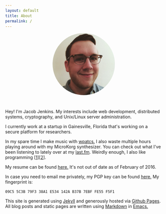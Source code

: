 ```yaml
---
layout: default
title: About
permalink: /
---
```

<div style="text-align:center">
  <img src="img/me.png" width="200" align="center" style="margin-bottom:30px; border-radius:200px">
</div>

Hey! I'm Jacob Jenkins. My interests include web development, distributed systems,
cryptography, and Unix/Linux server administration.

I currently work at a startup in Gainesville, Florida that's working on a secure
platform for researchers.

In my spare time I make music with [wpatcs.](http://wpatcs.bandcamp.com) I also
waste multiple hours playing around with my MicroKorg synthesizer. You can check
out what I've been listening to lately over at my
[last.fm](http://www.last.fm/user/xyzodiac). Weirdly enough, I also like
programming [[1](/projects)][[2](https://github.com/jacobj)].

My resume can be found
[here.](https://www.dropbox.com/s/apwc8uao7rk6tol/Jacob%20Jenkins%20Resume.pdf?dl=0) It's not out of
date as of February of 2016.

In case you need to email me privately, my PGP key can be found [here.](key.asc)
My fingerprint is:

```
09C5 5C3B 79F3 38A1 E534 142A B37B 7EBF FE55 F5F1
```

This site is generated using [Jekyll](http://jekyllrb.com/) and generously
hosted via [Github Pages](https://pages.github.com/). All blog posts and static
pages are written using [Markdown](http://daringfireball.net/projects/markdown/)
in [Emacs.](http://www.gnu.org/software/emacs/)
